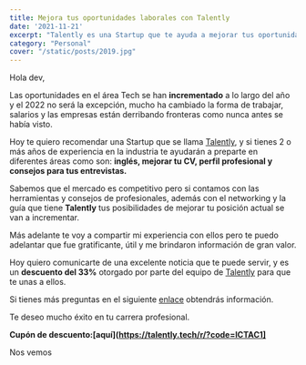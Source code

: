 ```yaml
---
title: Mejora tus oportunidades laborales con Talently
date: '2021-11-21'
excerpt: "Talently es una Startup que te ayuda a mejorar tus oportunidades para conseguir empleo..."
category: "Personal"
cover: "/static/posts/2019.jpg"
---
```


Hola dev,

Las oportunidades en el área Tech se han **incrementado** a lo largo del año y el 2022 no será la excepción, mucho ha cambiado la forma de trabajar, salarios y las empresas están derribando fronteras como nunca antes se había visto.

Hoy te quiero recomendar una Startup  que se llama [Talently](https://talently.tech/), y si tienes 2 o más años de experiencia en la industria te ayudarán a preparte en diferentes áreas como son: **inglés, mejorar tu CV, perfil profesional y consejos para tus entrevistas.**

Sabemos que el mercado es competitivo pero si contamos con las herramientas y consejos de profesionales, además con el networking y la guía que tiene **Talently** tus posibilidades de mejorar tu posición actual se van a incrementar.

Más adelante te voy a compartir mi experiencia con ellos pero te puedo adelantar que fue gratificante, útil y me brindaron información de gran valor.

Hoy quiero comunicarte de una excelente noticia que te puede servir, y es un **descuento del 33%** otorgado por parte del equipo de [Talently](https://www.twitter.com/TalentlyTech) para que te unas a ellos.

Si tienes más preguntas en el siguiente [enlace](https://talently.tech/?utm_source=Facebook&utm_medium=organico&utm_campaign=TalentlyLanding-Engagement&utm_content=Intereses&utm_term=embajadores) obtendrás información.

Te deseo mucho éxito en tu carrera profesional.

**Cupón de descuento:[aquí](https://talently.tech/r/?code=ICTAC1]**

Nos vemos

